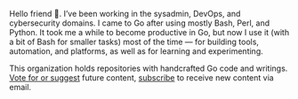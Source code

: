 Hello friend 👋. I’ve been working in the sysadmin, DevOps, and cybersecurity domains. I came to Go after using mostly Bash, Perl, and Python. It took me a while to become productive in Go, but now I use it (with a bit of Bash for smaller tasks) most of the time — for building tools, automation, and platforms, as well as for learning and experimenting.

This organization holds repositories with handcrafted Go code and writings. [Vote for or suggest](https://github.com/orgs/go-monk/discussions/1) future content, [subscribe](https://go-monk.beehiiv.com/subscribe) to receive new content via email.
